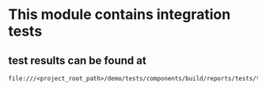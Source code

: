 # This module contains integration tests

## test results can be found at
````$xslt
file:///<project_root_path>/demo/tests/components/build/reports/tests/test/index.html
````